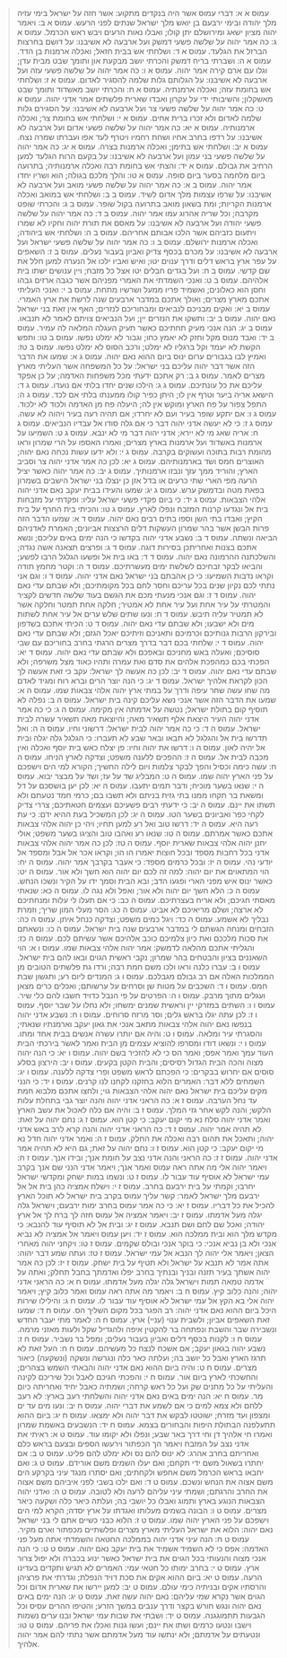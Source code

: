 > עמוס א א: דברי עמוס אשר היה בנקדים מתקוע:  אשר חזה על ישראל בימי עזיה מלך יהודה ובימי ירבעם בן יואש מלך ישראל שנתים לפני הרעש.
> עמוס א ב: ויאמר יהוה מציון ישאג ומירושלם יתן קולו; ואבלו נאות הרעים ויבש ראש הכרמל.
> עמוס א ג: כה אמר יהוה על שלשה פשעי דמשק ועל ארבעה לא אשיבנו:  על דושם בחרצות הברזל את הגלעד.
> עמוס א ד: ושלחתי אש בבית חזאל; ואכלה ארמנות בן הדד.
> עמוס א ה: ושברתי בריח דמשק והכרתי יושב מבקעת און ותומך שבט מבית עדן; וגלו עם ארם קירה אמר יהוה.
> עמוס א ו: כה אמר יהוה על שלשה פשעי עזה ועל ארבעה לא אשיבנו:  על הגלותם גלות שלמה להסגיר לאדום.
> עמוס א ז: ושלחתי אש בחומת עזה; ואכלה ארמנתיה.
> עמוס א ח: והכרתי יושב מאשדוד ותומך שבט מאשקלון; והשיבותי ידי על עקרון ואבדו שארית פלשתים אמר אדני יהוה.
> עמוס א ט: כה אמר יהוה על שלשה פשעי צר ועל ארבעה לא אשיבנו:  על הסגירם גלות שלמה לאדום ולא זכרו ברית אחים.
> עמוס א י: ושלחתי אש בחומת צר; ואכלה ארמנותיה.
> עמוס א יא: כה אמר יהוה על שלשה פשעי אדום ועל ארבעה לא אשיבנו:  על רדפו בחרב אחיו ושחת רחמיו ויטרף לעד אפו ועברתו שמרה נצח.
> עמוס א יב: ושלחתי אש בתימן; ואכלה ארמנות בצרה.
> עמוס א יג: כה אמר יהוה על שלשה פשעי בני עמון ועל ארבעה לא אשיבנו:  על בקעם הרות הגלעד למען הרחיב את גבולם.
> עמוס א יד: והצתי אש בחומת רבה ואכלה ארמנותיה; בתרועה ביום מלחמה בסער ביום סופה.
> עמוס א טו: והלך מלכם בגולה; הוא ושריו יחדו אמר יהוה.
> עמוס ב א: כה אמר יהוה על שלשה פשעי מואב ועל ארבעה לא אשיבנו:  על שרפו עצמות מלך אדום לשיד.
> עמוס ב ב: ושלחתי אש במואב ואכלה ארמנות הקריות; ומת בשאון מואב בתרועה בקול שופר.
> עמוס ב ג: והכרתי שופט מקרבה; וכל שריה אהרוג עמו אמר יהוה.
> עמוס ב ד: כה אמר יהוה על שלשה פשעי יהודה ועל ארבעה לא אשיבנו:  על מאסם את תורת יהוה וחקיו לא שמרו ויתעום כזביהם אשר הלכו אבותם אחריהם.
> עמוס ב ה: ושלחתי אש ביהודה; ואכלה ארמנות ירושלם.
> עמוס ב ו: כה אמר יהוה על שלשה פשעי ישראל ועל ארבעה לא אשיבנו:  על מכרם בכסף צדיק ואביון בעבור נעלים.
> עמוס ב ז: השאפים על עפר ארץ בראש דלים ודרך ענוים יטו; ואיש ואביו ילכו אל הנערה למען חלל את שם קדשי.
> עמוס ב ח: ועל בגדים חבלים יטו אצל כל מזבח; ויין ענושים ישתו בית אלהיהם.
> עמוס ב ט: ואנכי השמדתי את האמרי מפניהם אשר כגבה ארזים גבהו וחסן הוא כאלונים; ואשמיד פריו ממעל ושרשיו מתחת.
> עמוס ב י: ואנכי העליתי אתכם מארץ מצרים; ואולך אתכם במדבר ארבעים שנה לרשת את ארץ האמרי.
> עמוס ב יא: ואקים מבניכם לנביאים ומבחוריכם לנזרים; האף אין זאת בני ישראל נאם יהוה.
> עמוס ב יב: ותשקו את הנזרים יין; ועל הנביאים צויתם לאמר לא תנבאו.
> עמוס ב יג: הנה אנכי מעיק תחתיכם כאשר תעיק העגלה המלאה לה עמיר.
> עמוס ב יד: ואבד מנוס מקל וחזק לא יאמץ כחו; וגבור לא ימלט נפשו.
> עמוס ב טו: ותפש הקשת לא יעמד וקל ברגליו לא ימלט; ורכב הסוס לא ימלט נפשו.
> עמוס ב טז: ואמיץ לבו בגבורים ערום ינוס ביום ההוא נאם יהוה.
> עמוס ג א: שמעו את הדבר הזה אשר דבר יהוה עליכם בני ישראל:  על כל המשפחה אשר העליתי מארץ מצרים לאמר.
> עמוס ג ב: רק אתכם ידעתי מכל משפחות האדמה; על כן אפקד עליכם את כל עונתיכם.
> עמוס ג ג: הילכו שנים יחדו בלתי אם נועדו.
> עמוס ג ד: הישאג אריה ביער וטרף אין לו; היתן כפיר קולו ממענתו בלתי אם לכד.
> עמוס ג ה: התפל צפור על פח הארץ ומוקש אין לה; היעלה פח מן האדמה ולכוד לא ילכוד.
> עמוס ג ו: אם יתקע שופר בעיר ועם לא יחרדו; אם תהיה רעה בעיר ויהוה לא עשה.
> עמוס ג ז: כי לא יעשה אדני יהוה דבר כי אם גלה סודו אל עבדיו הנביאים.
> עמוס ג ח: אריה שאג מי לא יירא; אדני יהוה דבר מי לא ינבא.
> עמוס ג ט: השמיעו על ארמנות באשדוד ועל ארמנות בארץ מצרים; ואמרו האספו על הרי שמרון וראו מהומת רבות בתוכה ועשוקים בקרבה.
> עמוס ג י: ולא ידעו עשות נכחה נאם יהוה; האוצרים חמס ושד בארמנותיהם.
> עמוס ג יא: לכן כה אמר אדני יהוה צר וסביב הארץ; והוריד ממך עזך ונבזו ארמנותיך.
> עמוס ג יב: כה אמר יהוה כאשר יציל הרעה מפי הארי שתי כרעים או בדל אזן כן ינצלו בני ישראל הישבים בשמרון בפאת מטה ובדמשק ערש.
> עמוס ג יג: שמעו והעידו בבית יעקב נאם אדני יהוה אלהי הצבאות.
> עמוס ג יד: כי ביום פקדי פשעי ישראל עליו:  ופקדתי על מזבחות בית אל ונגדעו קרנות המזבח ונפלו לארץ.
> עמוס ג טו: והכיתי בית החרף על בית הקיץ; ואבדו בתי השן וספו בתים רבים נאם יהוה.
> עמוס ד א: שמעו הדבר הזה פרות הבשן אשר בהר שמרון העשקות דלים הרצצות אביונים; האמרת לאדניהם הביאה ונשתה.
> עמוס ד ב: נשבע אדני יהוה בקדשו כי הנה ימים באים עליכם; ונשא אתכם בצנות ואחריתכן בסירות דוגה.
> עמוס ד ג: ופרצים תצאנה אשה נגדה; והשלכתנה ההרמונה נאם יהוה.
> עמוס ד ד: באו בית אל ופשעו הגלגל הרבו לפשע; והביאו לבקר זבחיכם לשלשת ימים מעשרתיכם.
> עמוס ד ה: וקטר מחמץ תודה וקראו נדבות השמיעו:  כי כן אהבתם בני ישראל נאם אדני יהוה.
> עמוס ד ו: וגם אני נתתי לכם נקיון שנים בכל עריכם וחסר לחם בכל מקומתיכם; ולא שבתם עדי נאם יהוה.
> עמוס ד ז: וגם אנכי מנעתי מכם את הגשם בעוד שלשה חדשים לקציר והמטרתי על עיר אחת ועל עיר אחת לא אמטיר; חלקה אחת תמטר וחלקה אשר לא תמטיר עליה תיבש.
> עמוס ד ח: ונעו שתים שלש ערים אל עיר אחת לשתות מים ולא ישבעו; ולא שבתם עדי נאם יהוה.
> עמוס ד ט: הכיתי אתכם בשדפון ובירקון הרבות גנותיכם וכרמיכם ותאניכם וזיתיכם יאכל הגזם; ולא שבתם עדי נאם יהוה.
> עמוס ד י: שלחתי בכם דבר בדרך מצרים הרגתי בחרב בחוריכם עם שבי סוסיכם; ואעלה באש מחניכם ובאפכם ולא שבתם עדי נאם יהוה.
> עמוס ד יא: הפכתי בכם כמהפכת אלהים את סדם ואת עמרה ותהיו כאוד מצל משרפה; ולא שבתם עדי נאם יהוה.
> עמוס ד יב: לכן כה אעשה לך ישראל:  עקב כי זאת אעשה לך הכון לקראת אלהיך ישראל.
> עמוס ד יג: כי הנה יוצר הרים וברא רוח ומגיד לאדם מה שחו עשה שחר עיפה ודרך על במתי ארץ יהוה אלהי צבאות שמו.
> עמוס ה א: שמעו את הדבר הזה אשר אנכי נשא עליכם קינה בית ישראל.
> עמוס ה ב: נפלה לא תוסיף קום בתולת ישראל; נטשה על אדמתה אין מקימה.
> עמוס ה ג: כי כה אמר אדני יהוה העיר היצאת אלף תשאיר מאה; והיוצאת מאה תשאיר עשרה לבית ישראל.
> עמוס ה ד: כי כה אמר יהוה לבית ישראל:  דרשוני וחיו.
> עמוס ה ה: ואל תדרשו בית אל והגלגל לא תבאו ובאר שבע לא תעברו:  כי הגלגל גלה יגלה ובית אל יהיה לאון.
> עמוס ה ו: דרשו את יהוה וחיו:  פן יצלח כאש בית יוסף ואכלה ואין מכבה לבית אל.
> עמוס ה ז: ההפכים ללענה משפט; וצדקה לארץ הניחו.
> עמוס ה ח: עשה כימה וכסיל והפך לבקר צלמות ויום לילה החשיך; הקורא למי הים וישפכם על פני הארץ יהוה שמו.
> עמוס ה ט: המבליג שד על עז; ושד על מבצר יבוא.
> עמוס ה י: שנאו בשער מוכיח; ודבר תמים יתעבו.
> עמוס ה יא: לכן יען בושסכם על דל ומשאת בר תקחו ממנו בתי גזית בניתם ולא תשבו בם; כרמי חמד נטעתם ולא תשתו את יינם.
> עמוס ה יב: כי ידעתי רבים פשעיכם ועצמים חטאתיכם; צררי צדיק לקחי כפר ואביונים בשער הטו.
> עמוס ה יג: לכן המשכיל בעת ההיא ידם:  כי עת רעה היא.
> עמוס ה יד: דרשו טוב ואל רע למען תחיו; ויהי כן יהוה אלהי צבאות אתכם כאשר אמרתם.
> עמוס ה טו: שנאו רע ואהבו טוב והציגו בשער משפט; אולי יחנן יהוה אלהי צבאות שארית יוסף.
> עמוס ה טז: לכן כה אמר יהוה אלהי צבאות אדני בכל רחבות מספד ובכל חוצות יאמרו הו הו; וקראו אכר אל אבל ומספד אל יודעי נהי.
> עמוס ה יז: ובכל כרמים מספד:  כי אעבר בקרבך אמר יהוה.
> עמוס ה יח: הוי המתאוים את יום יהוה:  למה זה לכם יום יהוה הוא חשך ולא אור.
> עמוס ה יט: כאשר ינוס איש מפני הארי ופגעו הדב; ובא הבית וסמך ידו על הקיר ונשכו הנחש.
> עמוס ה כ: הלא חשך יום יהוה ולא אור; ואפל ולא נגה לו.
> עמוס ה כא: שנאתי מאסתי חגיכם; ולא אריח בעצרתיכם.
> עמוס ה כב: כי אם תעלו לי עלות ומנחתיכם לא ארצה; ושלם מריאיכם לא אביט.
> עמוס ה כג: הסר מעלי המון שריך; וזמרת נבליך לא אשמע.
> עמוס ה כד: ויגל כמים משפט; וצדקה כנחל איתן.
> עמוס ה כה: הזבחים ומנחה הגשתם לי במדבר ארבעים שנה בית ישראל.
> עמוס ה כו: ונשאתם את סכות מלככם ואת כיון צלמיכם כוכב אלהיכם אשר עשיתם לכם.
> עמוס ה כז: והגליתי אתכם מהלאה לדמשק:  אמר יהוה אלהי צבאות שמו.
> עמוס ו א: הוי השאננים בציון והבטחים בהר שמרון; נקבי ראשית הגוים ובאו להם בית ישראל.
> עמוס ו ב: עברו כלנה וראו ולכו משם חמת רבה; ורדו גת פלשתים הטובים מן הממלכות האלה אם רב גבולם מגבלכם.
> עמוס ו ג: המנדים ליום רע; ותגשון שבת חמס.
> עמוס ו ד: השכבים על מטות שן וסרחים על ערשותם; ואכלים כרים מצאן ועגלים מתוך מרבק.
> עמוס ו ה: הפרטים על פי הנבל כדויד חשבו להם כלי שיר.
> עמוס ו ו: השתים במזרקי יין וראשית שמנים ימשחו; ולא נחלו על שבר יוסף.
> עמוס ו ז: לכן עתה יגלו בראש גלים; וסר מרזח סרוחים.
> עמוס ו ח: נשבע אדני יהוה בנפשו נאם יהוה אלהי צבאות מתאב אנכי את גאון יעקב וארמנתיו שנאתי; והסגרתי עיר ומלאה.
> עמוס ו ט: והיה אם יותרו עשרה אנשים בבית אחד ומתו.
> עמוס ו י: ונשאו דודו ומסרפו להוציא עצמים מן הבית ואמר לאשר בירכתי הבית העוד עמך ואמר אפס; ואמר הס כי לא להזכיר בשם יהוה.
> עמוס ו יא: כי הנה יהוה מצוה והכה הבית הגדול רסיסים; והבית הקטן בקעים.
> עמוס ו יב: הירצון בסלע סוסים אם יחרוש בבקרים:  כי הפכתם לראש משפט ופרי צדקה ללענה.
> עמוס ו יג: השמחים ללא דבר:  האמרים הלוא בחזקנו לקחנו לנו קרנים.
> עמוס ו יד: כי הנני מקים עליכם בית ישראל נאם יהוה אלהי הצבאות גוי; ולחצו אתכם מלבוא חמת עד נחל הערבה.
> עמוס ז א: כה הראני אדני יהוה והנה יוצר גבי בתחלת עלות הלקש; והנה לקש אחר גזי המלך.
> עמוס ז ב: והיה אם כלה לאכול את עשב הארץ ואמר אדני יהוה סלח נא מי יקום יעקב:  כי קטן הוא.
> עמוס ז ג: נחם יהוה על זאת:  לא תהיה אמר יהוה.
> עמוס ז ד: כה הראני אדני יהוה והנה קרא לרב באש אדני יהוה; ותאכל את תהום רבה ואכלה את החלק.
> עמוס ז ה: ואמר אדני יהוה חדל נא מי יקום יעקב:  כי קטן הוא.
> עמוס ז ו: נחם יהוה על זאת; גם היא לא תהיה אמר אדני יהוה.
> עמוס ז ז: כה הראני והנה אדני נצב על חומת אנך; ובידו אנך.
> עמוס ז ח: ויאמר יהוה אלי מה אתה ראה עמוס ואמר אנך; ויאמר אדני הנני שם אנך בקרב עמי ישראל לא אוסיף עוד עבור לו.
> עמוס ז ט: ונשמו במות ישחק ומקדשי ישראל יחרבו; וקמתי על בית ירבעם בחרב.
> עמוס ז י: וישלח אמציה כהן בית אל אל ירבעם מלך ישראל לאמר:  קשר עליך עמוס בקרב בית ישראל לא תוכל הארץ להכיל את כל דבריו.
> עמוס ז יא: כי כה אמר עמוס בחרב ימות ירבעם; וישראל גלה יגלה מעל אדמתו.
> עמוס ז יב: ויאמר אמציה אל עמוס חזה לך ברח לך אל ארץ יהודה; ואכל שם לחם ושם תנבא.
> עמוס ז יג: ובית אל לא תוסיף עוד להנבא:  כי מקדש מלך הוא ובית ממלכה הוא.
> עמוס ז יד: ויען עמוס ויאמר אל אמציה לא נביא אנכי ולא בן נביא אנכי:  כי בוקר אנכי ובולס שקמים.
> עמוס ז טו: ויקחני יהוה מאחרי הצאן; ויאמר אלי יהוה לך הנבא אל עמי ישראל.
> עמוס ז טז: ועתה שמע דבר יהוה:  אתה אמר לא תנבא על ישראל ולא תטיף על בית ישחק.
> עמוס ז יז: לכן כה אמר יהוה אשתך בעיר תזנה ובניך ובנתיך בחרב יפלו ואדמתך בחבל תחלק; ואתה על אדמה טמאה תמות וישראל גלה יגלה מעל אדמתו.
> עמוס ח א: כה הראני אדני יהוה; והנה כלוב קיץ.
> עמוס ח ב: ויאמר מה אתה ראה עמוס ואמר כלוב קיץ; ויאמר יהוה אלי בא הקץ אל עמי ישראל לא אוסיף עוד עבור לו.
> עמוס ח ג: והילילו שירות היכל ביום ההוא נאם אדני יהוה:  רב הפגר בכל מקום השליך הס.
> עמוס ח ד: שמעו זאת השאפים אביון; ולשבית ענוי (עניי) ארץ.
> עמוס ח ה: לאמר מתי יעבר החדש ונשבירה שבר והשבת ונפתחה בר להקטין איפה ולהגדיל שקל ולעות מאזני מרמה.
> עמוס ח ו: לקנות בכסף דלים ואביון בעבור נעלים; ומפל בר נשביר.
> עמוס ח ז: נשבע יהוה בגאון יעקב; אם אשכח לנצח כל מעשיהם.
> עמוס ח ח: העל זאת לא תרגז הארץ ואבל כל יושב בה; ועלתה כאר כלה ונגרשה ונשקה (ונשקעה) כיאור מצרים.
> עמוס ח ט: והיה ביום ההוא נאם אדני יהוה והבאתי השמש בצהרים; והחשכתי לארץ ביום אור.
> עמוס ח י: והפכתי חגיכם לאבל וכל שיריכם לקינה והעליתי על כל מתנים שק ועל כל ראש קרחה; ושמתיה כאבל יחיד ואחריתה כיום מר.
> עמוס ח יא: הנה ימים באים נאם אדני יהוה והשלחתי רעב בארץ:  לא רעב ללחם ולא צמא למים כי אם לשמע את דברי יהוה.
> עמוס ח יב: ונעו מים עד ים ומצפון ועד מזרח; ישוטטו לבקש את דבר יהוה ולא ימצאו.
> עמוס ח יג: ביום ההוא תתעלפנה הבתולת היפות והבחורים בצמא.
> עמוס ח יד: הנשבעים באשמת שמרון ואמרו חי אלהיך דן וחי דרך באר שבע; ונפלו ולא יקומו עוד.
> עמוס ט א: ראיתי את אדני נצב על המזבח ויאמר הך הכפתור וירעשו הספים ובצעם בראש כלם ואחריתם בחרב אהרג:  לא ינוס להם נס ולא ימלט להם פליט.
> עמוס ט ב: אם יחתרו בשאול משם ידי תקחם; ואם יעלו השמים משם אורידם.
> עמוס ט ג: ואם יחבאו בראש הכרמל משם אחפש ולקחתים; ואם יסתרו מנגד עיני בקרקע הים משם אצוה את הנחש ונשכם.
> עמוס ט ד: ואם ילכו בשבי לפני איביהם משם אצוה את החרב והרגתם; ושמתי עיני עליהם לרעה ולא לטובה.
> עמוס ט ה: ואדני יהוה הצבאות הנוגע בארץ ותמוג ואבלו כל יושבי בה; ועלתה כיאר כלה ושקעה כיאר מצרים.
> עמוס ט ו: הבונה בשמים מעלותו ואגדתו על ארץ יסדה; הקרא למי הים וישפכם על פני הארץ יהוה שמו.
> עמוס ט ז: הלוא כבני כשיים אתם לי בני ישראל נאם יהוה:  הלוא את ישראל העליתי מארץ מצרים ופלשתיים מכפתור וארם מקיר.
> עמוס ט ח: הנה עיני אדני יהוה בממלכה החטאה והשמדתי אתה מעל פני האדמה:  אפס כי לא השמיד אשמיד את בית יעקב נאם יהוה.
> עמוס ט ט: כי הנה אנכי מצוה והנעותי בכל הגוים את בית ישראל כאשר ינוע בכברה ולא יפול צרור ארץ.
> עמוס ט י: בחרב ימותו כל חטאי עמי:  האמרים לא תגיש ותקדים בעדינו הרעה.
> עמוס ט יא: ביום ההוא אקים את סכת דויד הנפלת; וגדרתי את פרציהן והרסתיו אקים ובניתיה כימי עולם.
> עמוס ט יב: למען יירשו את שארית אדום וכל הגוים אשר נקרא שמי עליהם:  נאם יהוה עשה זאת.
> עמוס ט יג: הנה ימים באים נאם יהוה ונגש חורש בקצר ודרך ענבים במשך הזרע; והטיפו ההרים עסיס וכל הגבעות תתמוגגנה.
> עמוס ט יד: ושבתי את שבות עמי ישראל ובנו ערים נשמות וישבו ונטעו כרמים ושתו את יינם; ועשו גנות ואכלו את פריהם.
> עמוס ט טו: ונטעתים על אדמתם; ולא ינתשו עוד מעל אדמתם אשר נתתי להם אמר יהוה אלהיך.
